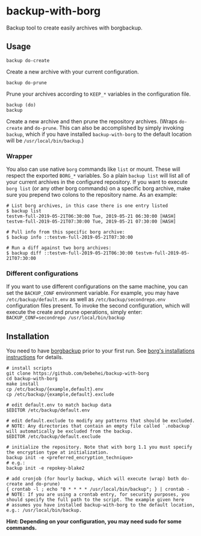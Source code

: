# backup-with-borg

Backup tool to create easily archives with borgbackup.

## Usage

```
backup do-create
```

Create a new archive with your current configuration.

```
backup do-prune
```

Prune your archives according to `KEEP_*` variables in the configuration file.

```
backup (do)
backup
```

Create a new archive and then prune the repository archives. (Wraps `do-create` and `do-prune`. This can also be accomplished by simply invoking `backup`, 
which if you have installed `backup-with-borg` to the default location will be `/usr/local/bin/backup`.)

### Wrapper

You also can use native `borg` commands like `list` or mount. These will respect the exported `BORG_*` variables. So a plain `backup list` will list all of your current archives in the configured repository. If you want to execute `borg list` (or any other borg commands) on a specific borg archive, make sure you prepend two colons to the repository name. As an example:

    # List borg archives, in this case there is one entry listed
    $ backup list
    testvm-full-2019-05-21T06:30:00 Tue, 2019-05-21 06:30:00 [HASH]
    testvm-full-2019-05-21T07:30:00 Tue, 2019-05-21 07:30:00 [HASH]

    # Pull info from this specific borg archive:
    $ backup info ::testvm-full-2019-05-21T07:30:00

    # Run a diff against two borg archives:
    $ backup diff ::testvm-full-2019-05-21T06:30:00 testvm-full-2019-05-21T07:30:00


### Different configurations

If you want to use different configurations on the same machine, you can set the `BACKUP_CONF`
environment variable. For example, you may have `/etc/backup/default.env` as well as `/etc/backup/secondrepo.env` configuration files present. 
To invoke the second configuration, which will execute the create and prune operations, simply enter:
`BACKUP_CONF=secondrepo /usr/local/bin/backup`

## Installation

You need to have [borgbackup](https://github.com/borgbackup/borg/) prior to your first run. See [borg's installations instructions](https://borgbackup.readthedocs.io/en/stable/installation.html) for details.

    # install scripts
    git clone https://github.com/bebehei/backup-with-borg
    cd backup-with-borg
    make install
    cp /etc/backup/{example,default}.env
    cp /etc/backup/{example,default}.exclude

    # edit default.env to match backup data
    $EDITOR /etc/backup/default.env

    # edit default.exclude to modify any patterns that should be excluded.
    # NOTE: Any directories that contain an empty file called `.nobackup` will automatically be excluded from the backup.
    $EDITOR /etc/backup/default.exclude

    # initialize the repository. Note that with borg 1.1 you must specify the encryption type at initialization.
    backup init -e <preferred_encryption_technique>
    # e.g.: 
    backup init -e repokey-blake2

    # add cronjob (for hourly backup, which will execute (wrap) both do-create and do-prune)
    { crontab -l ; echo "0 * * * * /usr/local/bin/backup"; } | crontab -
    # NOTE: If you are using a crontab entry, for security purposes, you should specify the full path to the script. The example given here
    # assumes you have installed backup-with-borg to the default location, e.g.: /usr/local/bin/backup.

**Hint: Depending on your configuration, you may need sudo for some commands.**
